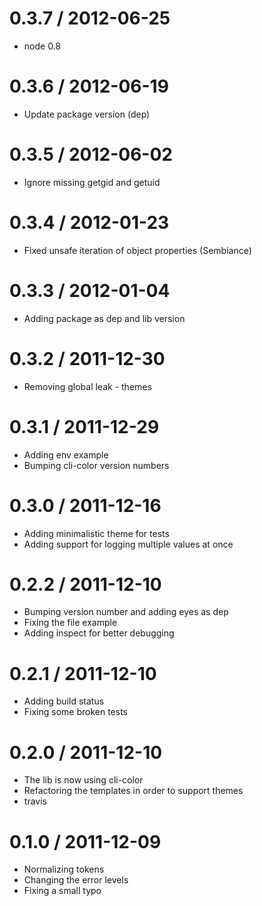 
0.3.7 / 2012-06-25
==================

  * node 0.8

0.3.6 / 2012-06-19
==================

  * Update package version (dep)

0.3.5 / 2012-06-02
==================

  * Ignore missing getgid and getuid

0.3.4 / 2012-01-23
==================

  * Fixed unsafe iteration of object properties (Sembiance)

0.3.3 / 2012-01-04
==================

  * Adding package as dep and lib version

0.3.2 / 2011-12-30
==================

  * Removing global leak - themes

0.3.1 / 2011-12-29
==================

  * Adding env example
  * Bumping cli-color version numbers

0.3.0 / 2011-12-16
==================

  * Adding minimalistic theme for tests
  * Adding support for logging multiple values at once

0.2.2 / 2011-12-10
==================

  * Bumping version number and adding eyes as dep
  * Fixing the file example
  * Adding inspect for better debugging

0.2.1 / 2011-12-10
==================

  * Adding build status
  * Fixing some broken tests

0.2.0 / 2011-12-10
==================

  * The lib is now using cli-color
  * Refactoring the templates in order to support themes
  * travis

0.1.0 / 2011-12-09
==================

  * Normalizing tokens
  * Changing the error levels
  * Fixing a small typo
